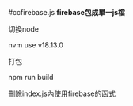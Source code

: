  #ccfirebase.js
**firebase包成單一js檔**

切換node 

nvm use v18.13.0

打包

npm run build

刪除index.js內使用firebase的函式



